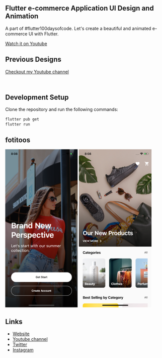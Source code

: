 ## Flutter e-commerce Application UI Design and Animation

A part of #flutter100daysofcode. Let's create a beautiful and animated e-commerce UI with Flutter.

[Watch it on Youtube](https://youtu.be/_10i7_xsthM)


## Previous Designs
[Checkout my Youtube channel](https://youtube.com/afgprogrammer)

<br>

## Development Setup
Clone the repository and run the following commands:
```
flutter pub get
flutter run
```

## fotitoos

<img src="assets/screenshot/one.png" height="500em" />&nbsp;<img src="assets/screenshot/two.png" height="500em" />

## Links

* [Website](https://afgprogrammer.com)
* [Youtube channel](https://youtube.com/afgprogrammer)
* [Twitter](https://twitter.com/afgprogrammer)
* [Instagram](https://instagram.com/afgprogrammer)
